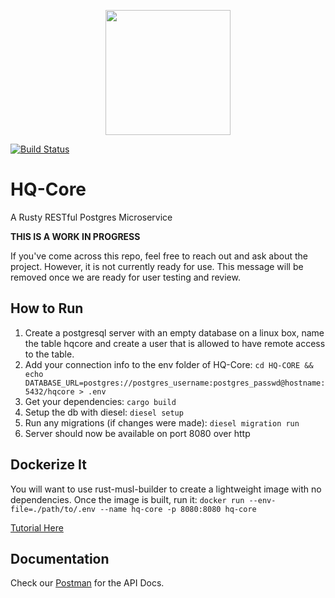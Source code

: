 
<p align="center">
    <img src="https://user-images.githubusercontent.com/7833164/86766972-44d8dd80-c019-11ea-91a6-e893095a41a7.png" height="200" weight="200"></img>
</p>

[![Build Status](https://travis-ci.com/Project-HQ/HQ-Core.svg?branch=master)](https://travis-ci.com/Project-HQ/HQ-Core)
# HQ-Core 

  A Rusty RESTful Postgres Microservice 
  
**THIS IS A WORK IN PROGRESS**

If you've come across this repo, feel free to reach out and ask about the project. However, it is not currently ready for use. This message will be removed once we are ready for user testing and review. 

## How to Run

1. Create a postgresql server with an empty database on a linux box, name the table hqcore and create a user that is allowed to have remote access to the table.
2. Add your connection info to the env folder of HQ-Core:
  `cd HQ-CORE && echo DATABASE_URL=postgres://postgres_username:postgres_passwd@hostname:5432/hqcore > .env`
3. Get your dependencies: `cargo build`
4. Setup the db with diesel: `diesel setup`
5. Run any migrations (if changes were made): `diesel migration run`
6. Server should now be available on port 8080 over http

## Dockerize It

You will want to use rust-musl-builder to create a lightweight image with no dependencies. Once the image is built, run it:
`docker run --env-file=./path/to/.env --name hq-core -p 8080:8080 hq-core`

[Tutorial Here](https://blog.semicolonsoftware.de/building-minimal-docker-containers-for-rust-applications/)

## Documentation

Check our [Postman](https://documenter.getpostman.com/view/11957802/T17J9SWE) for the API Docs.
